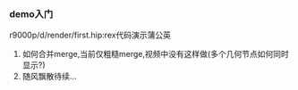 ### demo入门
r9000p/d/render/first.hip:rex代码演示蒲公英

1. 如何合并merge,当前仅粗糙merge,视频中没有这样做(多个几何节点如何同时显示?)
2. 随风飘散待续...

